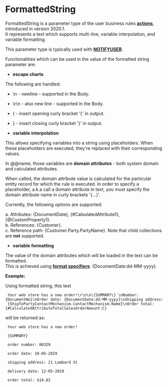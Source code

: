# FormattedString

FormattedString is a parameter type of the user business rules **[actions](https://docs.erp.net/tech/advanced/user-business-rules/action-types/index.html)**, introduced in version 2020.1. <br> It represents a text which supports multi-line, variable interpolation, and variable formatting.

This parameter type is typically used with **[NOTIFYUSER](https://docs.erp.net/tech/advanced/user-business-rules/action-types/notifyuser.html)**.
 
Functionalities which can be used in the value of the formatted string parameter are: 
 
- **escape charts** 

The following are handled:<br>

- \n - newline - supported in the Body.     
- \r\n - also new line - supported in the Body.        
- \{ - insert opening curly bracket '{' in output.         
- \} - insert closing curly bracket '}' in output. 
 
- **variable interpolation**

This allows specifying variables into a string using placeholders. When these placeholders are executed, they're replaced with their corresponding values. 

In @@name, those variables are **domain attributes** - both system domain and calculated attributes. 

When called, the domain attribute value is calculated for the particular entity record for which the rule is executed. In order to specify a placeholder, a.k.a call a domain attribute in text, you must specify the domain attribute name in curly brackets '{...}'.

Currently, the following options are supported:<br>

a. Attributes: {DocumentDate}, {#CalsulatedAttribute1}, {@CustomProperty1}. <br>
b. References: {Customer}.<br>
c. Reference path: {Customer.Party.PartyName}. Note that child collections are **not** supported.<br>
 
- **variable formatting** 
  
The value of the domain attributes which will be loaded in the text can be formatted. <br> This is achieved using **[format specifiers](https://docs.erp.net/tech/advanced/string-interpolation/format-specifiers.html)**: {DocumentDate:dd-MM-yyyy}.
 
**Example:**

Using formatted string, this text<br>

     Your web store has a new order!\r\n\n\{SUMMARY\} \nNumber: {DocumentNo}\nOrder date: {DocumentDate:dd-MM-yyyy}\nShipping address:
     {ShipToPartyContactMechanism.ContactMechanism.Name}\nOrder total: {#CalculatedAttributeTotalSalesOrderAmount:C}
 
will be returned as:

     Your web store has a new order!
 
     {SUMMARY}
     
     order number: 00329
     
     order date: 10-05-2019
     
     shipping address: 21 Lombard St
     
     delivery date: 12-05-2019
     
     order total: $14.82
